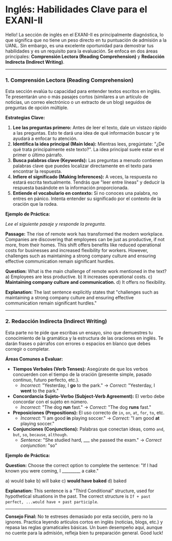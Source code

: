 # Inglés: Habilidades Clave para el EXANI-II

Hello! La sección de inglés en el EXANI-II es principalmente diagnóstica, lo que significa que no tiene un peso directo en tu puntuación de admisión a la UANL. Sin embargo, es una excelente oportunidad para demostrar tus habilidades y es un requisito para la evaluación. Se enfoca en dos áreas principales: **Comprensión Lectora (Reading Comprehension)** y **Redacción Indirecta (Indirect Writing)**.

---

### **1. Comprensión Lectora (Reading Comprehension)**

Esta sección evalúa tu capacidad para entender textos escritos en inglés. Te presentarán uno o más pasajes cortos (similares a un artículo de noticias, un correo electrónico o un extracto de un blog) seguidos de preguntas de opción múltiple.

**Estrategias Clave:**

1.  **Lee las preguntas primero:** Antes de leer el texto, dale un vistazo rápido a las preguntas. Esto te dará una idea de qué información buscar y te ayudará a enfocar tu atención.
2.  **Identifica la idea principal (Main Idea):** Mientras lees, pregúntate: "¿De qué trata principalmente este texto?". La idea principal suele estar en el primer o último párrafo.
3.  **Busca palabras clave (Keywords):** Las preguntas a menudo contienen palabras clave que puedes localizar directamente en el texto para encontrar la respuesta.
4.  **Infiere el significado (Making Inferences):** A veces, la respuesta no estará escrita textualmente. Tendrás que "leer entre líneas" y deducir la respuesta basándote en la información proporcionada.
5.  **Entiende el vocabulario en contexto:** Si no conoces una palabra, no entres en pánico. Intenta entender su significado por el contexto de la oración que la rodea.

**Ejemplo de Práctica:**

*Lee el siguiente pasaje y responde la pregunta.*

**Passage:**
The rise of remote work has transformed the modern workplace. Companies are discovering that employees can be just as productive, if not more, from their homes. This shift offers benefits like reduced operational costs for businesses and increased flexibility for workers. However, challenges such as maintaining a strong company culture and ensuring effective communication remain significant hurdles.

**Question:** What is the main challenge of remote work mentioned in the text?
a) Employees are less productive.
b) It increases operational costs.
c) **Maintaining company culture and communication.**
d) It offers no flexibility.

**Explanation:** The last sentence explicitly states that "challenges such as maintaining a strong company culture and ensuring effective communication remain significant hurdles."

---

### **2. Redacción Indirecta (Indirect Writing)**

Esta parte no te pide que escribas un ensayo, sino que demuestres tu conocimiento de la gramática y la estructura de las oraciones en inglés. Te darán frases o párrafos con errores o espacios en blanco que debes corregir o completar.

**Áreas Comunes a Evaluar:**

- **Tiempos Verbales (Verb Tenses):** Asegúrate de que los verbos concuerden con el tiempo de la oración (presente simple, pasado continuo, futuro perfecto, etc.).
    - *Incorrect:* "Yesterday, I **go** to the park." -> *Correct:* "Yesterday, I **went** to the park."
- **Concordancia Sujeto-Verbo (Subject-Verb Agreement):** El verbo debe concordar con el sujeto en número.
    - *Incorrect:* "The dog **run** fast." -> *Correct:* "The dog **runs** fast."
- **Preposiciones (Prepositions):** El uso correcto de `in`, `on`, `at`, `for`, `to`, etc.
    - *Incorrect:* "I am good **in** playing soccer." -> *Correct:* "I am good **at** playing soccer."
- **Conjunciones (Conjunctions):** Palabras que conectan ideas, como `and`, `but`, `so`, `because`, `although`.
    - *Sentence:* "She studied hard, ___ she passed the exam." -> *Correct conjunction:* "so"

**Ejemplo de Práctica:**

**Question:** Choose the correct option to complete the sentence:
"If I had known you were coming, I _________ a cake."

a) would bake
b) will bake
c) **would have baked**
d) baked

**Explanation:** This sentence is a "Third Conditional" structure, used for hypothetical situations in the past. The correct structure is `If + past perfect, ...would have + past participle`.

---

**Consejo Final:** No te estreses demasiado por esta sección, pero no la ignores. Practica leyendo artículos cortos en inglés (noticias, blogs, etc.) y repasa las reglas gramaticales básicas. Un buen desempeño aquí, aunque no cuente para la admisión, refleja bien tu preparación general. Good luck!
